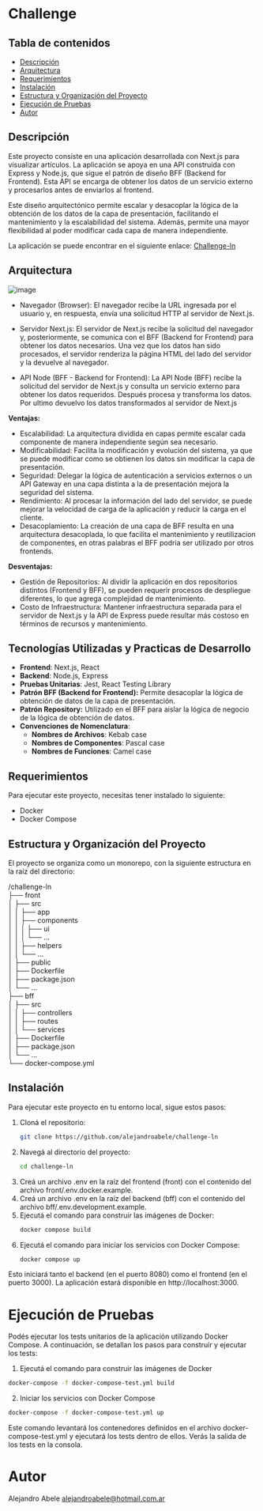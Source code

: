 # Challenge

## Tabla de contenidos
- [Descripción](#descripción)
- [Arquitectura](#arquitectura)
- [Requerimientos](#requerimientos)
- [Instalación](#instalación)
- [Estructura y Organización del Proyecto](#estructura-y-organización-del-proyecto)
- [Ejecución de Pruebas](#ejecución-de-pruebas)
- [Autor](#autor)

## Descripción
Este proyecto consiste en una aplicación desarrollada con Next.js para visualizar artículos. La aplicación se apoya en una API construida con Express y Node.js, que sigue el patrón de diseño BFF (Backend for Frontend). Esta API se encarga de obtener los datos de un servicio externo y procesarlos antes de enviarlos al frontend.

Este diseño arquitectónico permite escalar y desacoplar la lógica de la obtención de los datos de la capa de presentación, facilitando el mantenimiento y la escalabilidad del sistema. Además, permite una mayor flexibilidad al poder modificar cada capa de manera independiente.

La aplicación se puede encontrar en el siguiente enlace: [Challenge-ln](https://front-alejandroabele-alejandroabeles-projects.vercel.app/)

## Arquitectura

![image](https://github.com/alejandroabele/challenge-ln/assets/71268932/06420689-2c23-43a6-8a8f-0429d3c71049)

- Navegador (Browser):
El navegador recibe la URL ingresada por el usuario y, en respuesta, envía una solicitud HTTP al servidor de Next.js.

- Servidor Next.js:
El servidor de Next.js recibe la solicitud del navegador y, posteriormente, se comunica con el BFF (Backend for Frontend) para obtener los datos necesarios. Una vez que los datos han sido procesados, el servidor renderiza la página HTML del lado del servidor y la devuelve al navegador.

- API Node (BFF - Backend for Frontend):
La API Node (BFF) recibe la solicitud del servidor de Next.js y consulta un servicio externo para obtener los datos requeridos. Después procesa y transforma los datos. Por ultimo devuelvo los datos transformados al servidor de Next.js

**Ventajas:**
- Escalabilidad: La arquitectura dividida en capas permite escalar cada componente de manera independiente según sea necesario.
- Modificabilidad: Facilita la modificación y evolución del sistema, ya que se puede modificar como se obtienen los datos sin modificar la capa de presentación.
- Seguridad: Delegar la lógica de autenticación a servicios externos o un API Gateway en una capa distinta a la de presentación mejora la seguridad del sistema.
- Rendimiento: Al procesar la información del lado del servidor, se puede mejorar la velocidad de carga de la aplicación y reducir la carga en el cliente.
- Desacoplamiento: La creación de una capa de BFF resulta en una arquitectura desacoplada, lo que facilita el mantenimiento y reutilizacion de componentes, en otras palabras el BFF podria ser utilizado por otros frontends.

**Desventajas:**
- Gestión de Repositorios: Al dividir la aplicación en dos repositorios distintos (Frontend y BFF), se pueden requerir procesos de despliegue diferentes, lo que agrega complejidad de mantenimiento.
- Costo de Infraestructura: Mantener infraestructura separada para el servidor de Next.js y la API de Express puede resultar más costoso en términos de recursos y mantenimiento.

## Tecnologías Utilizadas y Practicas de Desarrollo

- **Frontend**: Next.js, React
- **Backend**: Node.js, Express
- **Pruebas Unitarias**: Jest, React Testing Library
- **Patrón BFF (Backend for Frontend):** Permite desacoplar la lógica de obtención de datos de la capa de presentación. 
- **Patrón Repository:** Utilizado en el BFF para aislar la lógica de negocio de la lógica de obtención de datos.
- **Convenciones de Nomenclatura**:
  - **Nombres de Archivos**: Kebab case
  - **Nombres de Componentes**: Pascal case
  - **Nombres de Funciones**: Camel case

## Requerimientos
Para ejecutar este proyecto, necesitas tener instalado lo siguiente:

- Docker
- Docker Compose

## Estructura y Organización del Proyecto

El proyecto se organiza como un monorepo, con la siguiente estructura en la raíz del directorio:

/challenge-ln  
├── front  
│   ├── src  
│   │   ├── app  
│   │   ├── components  
│   │   │   ├── ui  
│   │   │   └── ...  
│   │   ├── helpers  
│   │   └── ...  
│   ├── public  
│   ├── Dockerfile  
│   ├── package.json  
│   └── ...  
├── bff  
│   ├── src  
│   │   ├── controllers  
│   │   ├── routes  
│   │   └── services  
│   ├── Dockerfile  
│   ├── package.json  
│   └── ...  
└── docker-compose.yml  

## Instalación

Para ejecutar este proyecto en tu entorno local, sigue estos pasos:

1. Cloná el repositorio:
   ```sh
   git clone https://github.com/alejandroabele/challenge-ln
   ```
2. Navegá al directorio del proyecto:
   ```sh
   cd challenge-ln
   ```
3. Creá un archivo .env en la raíz del frontend (front) con el contenido del archivo front/.env.docker.example.
4. Creá un archivo .env en la raíz del backend (bff) con el contenido del archivo bff/.env.development.example.
5. Ejecutá el comando para construir las imágenes de Docker:
   ```sh
   docker compose build
   ```
6. Ejecutá el comando para iniciar los servicios con Docker Compose:
      ```sh
   docker compose up
   ```
Esto iniciará tanto el backend (en el puerto 8080) como el frontend (en el puerto 3000). La aplicación estará disponible en http://localhost:3000.

# Ejecución de Pruebas
Podés ejecutar los tests unitarios de la aplicación utilizando Docker Compose. A continuación, se detallan los pasos para construir y ejecutar los tests:

1. Ejecutá el comando para construir las imágenes de Docker
```sh
docker-compose -f docker-compose-test.yml build
```
2. Iniciar los servicios con Docker Compose
```sh
docker-compose -f docker-compose-test.yml up
```
Este comando levantará los contenedores definidos en el archivo docker-compose-test.yml y ejecutará los tests dentro de ellos. Verás la salida de los tests en la consola.

# Autor

Alejandro Abele 
alejandroabele@hotmail.com.ar
